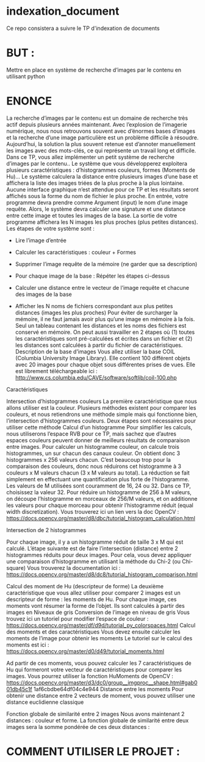 # indexation_document
Ce repo consistera a suivre le TP d'indexation de documents

# BUT : 
Mettre en place en système de recherche d’images par le contenu en utilisant python 

# ENONCE 
La recherche d’images par le contenu est un domaine de recherche très actif depuis
plusieurs années maintenant. Avec l’explosion de l’imagerie numérique, nous nous
retrouvons souvent avec d’énormes bases d’images et la recherche d’une image
particulière est un problème difficile à résoudre. Aujourd’hui, la solution la plus souvent
retenue est d’annoter manuellement les images avec des mots-clés, ce qui représente un
travail long et difficile.
Dans ce TP, vous allez implémenter un petit système de recherche d’images par le
contenu.. Le système que vous développerez exploitera plusieurs caractéristiques :
d’histogrammes couleurs, formes (Moments de Hu)...
Le système calculera la distance entre plusieurs images d’une base et affichera la liste
des images triées de la plus proche à la plus lointaine.
Aucune interface graphique n’est attendue pour ce TP et les résultats seront affichés sous
la forme du nom de fichier le plus proche.
En entrée, votre programme devra prendre comme Argument (input) le nom d’une image
requête. Alors, le système devra calculer une signature et une distance entre cette image
et toutes les images de la base. La sortie de votre programme affichera les N images les
plus proches (plus petites distances).
Les étapes de votre système sont :
- Lire l’image d’entrée
- Calculer les caractéristiques : couleur + Formes
- Supprimer l’image requête de la mémoire (ne garder que sa description)

- Pour chaque image de la base : Répéter les étapes ci-dessus
- Calculer une distance entre le vecteur de l’image requête et chacune des images de la base
- Afficher les N noms de fichiers correspondant aux plus petites distances (images les plus
proches)
Pour éviter de surcharger la mémoire, il ne faut jamais avoir plus qu’une image en
mémoire à la fois. Seul un tableau contenant les distances et les noms des fichiers est
conservé en mémoire. On peut aussi travailler en 2 étapes où (1) toutes les
caractéristiques sont pré-calculées et écrites dans un fichier et (2) les distances sont
calculées à partir du fichier de caractéristiques.
Description de la base d’images
Vous allez utiliser la base COIL (Columbia University Image Library).
Elle contient 100 différent objets avec 20 images pour chaque objet sous différentes
prises de vues.
Elle est librement téléchargeable ici :
http://www.cs.columbia.edu/CAVE/software/softlib/coil-100.php

Caractéristiques

Intersection d’histogrammes couleurs
La première caractéristique que nous allons utiliser est la couleur. Plusieurs méthodes
existent pour comparer les couleurs, et nous retiendrons une méthode simple mais qui
fonctionne bien, l’intersection d’histogrammes couleurs. Deux étapes sont nécessaires
pour utiliser cette méthode
Calcul d’un histogramme
Pour simplifier les calculs, nous utiliserons l’espace RVB pour ce TP, mais sachez que
d’autres espaces couleurs peuvent donner de meilleurs résultats de comparaison entre
images.
Pour calculer un histogramme couleur, on calcule trois histogrammes, un sur chacun des
canaux couleur. On obtient donc 3 histogrammes x 256 valeurs chacun. C’est beaucoup
trop pour la comparaison des couleurs, donc nous réduirons cet histogramme à 3
couleurs x M valeurs chacun (3 x M valeurs au total). La réduction se fait simplement en
effectuant une quantification plus forte de l’histogramme. Les valeurs de M utilisées sont
couramment de 16, 24 ou 32. Dans ce TP, choisissez la valeur 32.
Pour réduire un histogramme de 256 à M valeurs, on découpe l’histogramme en
morceaux de 256/M valeurs, et on additionne les valeurs pour chaque morceau pour
obtenir l’histogramme réduit (equal width discretization).
Vous trouverez ici un lien vers la doc OpenCV :
https://docs.opencv.org/master/d8/dbc/tutorial_histogram_calculation.html

Intersection de 2 histogrammes

Pour chaque image, il y a un histogramme réduit de taille 3 x M qui est calculé. L’étape
suivante est de faire l’intersection (distance) entre 2 histogrammes réduits pour deux
images.
Pour cela, vous devez appliquer une comparaison d’histogramme en utilisant la méthode
du Chi-2 (ou Chi-square)
Vous trouverez la documentation ici :
https://docs.opencv.org/master/d8/dc8/tutorial_histogram_comparison.html

Calcul des moment de Hu (descripteur de forme)
La deuxième caractéristique que vous allez utiliser pour comparer 2 images est un
descripteur de forme : les moments de Hu. Pour chaque image, ces moments vont
résumer la forme de l’objet. Ils sont calculés à partir des images en Niveaux de gris
Conversion de l’image en niveau de gris
Vous trouvez ici un tutoriel pour modifier l’espace de couleur :
https://docs.opencv.org/master/df/d9d/tutorial_py_colorspaces.html
Calcul des moments et des caractéristiques
Vous devez ensuite calculer les moments de l’image pour obtenir les moments
Le tutoriel sur le calcul des moments est ici :
https://docs.opencv.org/master/d0/d49/tutorial_moments.html

Ad partir de ces moments, vous pouvez calculer les 7 caractéristiques de Hu qui
formeront votre vecteur de caractéristiques pour comparer les images.
Vous pourrez utiliser la fonction HuMoments de OpenCV :
https://docs.opencv.org/master/d3/dc0/group__imgproc__shape.html#gab001db45c1f
1af6cbdbe64df04c4e944
Distance entre les moments
Pour obtenir une distance entre 2 vecteurs de moment, vous pouvez utiliser une
distance euclidienne classique

Fonction globale de similarité entre 2 images
Nous avons maintenant 2 distances : couleur et forme. La fonction globale de similarité
entre deux images sera la somme pondérée de ces deux distances :



# COMMENT UTILISER LE PROJET :

